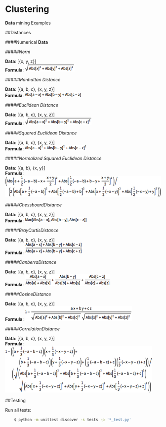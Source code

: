 Clustering
==========
**Data** mining Examples

##Distances

####Numerical **Data**

#####<em>Norm</em>

  **Data**:   [{x, y, z}] <br/>
  **Formula**:  ![alt tag](https://raw.githubusercontent.com/cenkbircanoglu/clustering/master/images/norm.gif)

#####<em>Manhattan Distance</em>

  **Data**:   [{a, b, c}, {x, y, z}] <br/>
  **Formula**:  ![alt tag](https://raw.githubusercontent.com/cenkbircanoglu/clustering/master/images/manhattan_distance.gif)


#####<em>Euclidean Distance</em>

  **Data**:   [{a, b, c}, {x, y, z}] <br/>
  **Formula**:  ![alt tag](https://raw.githubusercontent.com/cenkbircanoglu/clustering/master/images/euclidean_distance.gif)

#####<em>Squared Euclidean Distance</em>

  **Data**:   [{a, b, c}, {x, y, z}] <br/>
  **Formula**:  ![alt tag](https://raw.githubusercontent.com/cenkbircanoglu/clustering/master/images/squared_euclidean_distance.gif)

#####<em>Normalized Squared Euclidean Distance</em>

  **Data**:   [{a, b}, {x, y}] <br/>
  **Formula**:  ![alt tag](https://raw.githubusercontent.com/cenkbircanoglu/clustering/master/images/normalized_squared_euclidean_distance.gif)

#####<em>ChessboardDistance</em>

  **Data**:   [{a, b, c}, {x, y, z}] <br/>
  **Formula**:  ![alt tag](https://raw.githubusercontent.com/cenkbircanoglu/clustering/master/images/chessboard_distance.gif)

#####<em>BrayCurtisDistance</em>

  **Data**:   [{a, b, c}, {x, y, z}] <br/>
  **Formula**:  ![alt tag](https://raw.githubusercontent.com/cenkbircanoglu/clustering/master/images/bray_curtis_distance.gif)

#####<em>CanberraDistance</em>

  **Data**:   [{a, b, c}, {x, y, z}] <br/>
  **Formula**:  ![alt tag](https://raw.githubusercontent.com/cenkbircanoglu/clustering/master/images/canberra_distance.gif)

#####<em>CosineDistance</em>

  **Data**:   [{a, b, c}, {x, y, z}] <br/>
  **Formula**:  ![alt tag](https://raw.githubusercontent.com/cenkbircanoglu/clustering/master/images/cosine_distance.gif)

#####<em>CorrelationDistance</em>

  **Data**:   [{a, b, c}, {x, y, z}] <br/>
  **Formula**:  ![alt tag](https://raw.githubusercontent.com/cenkbircanoglu/clustering/master/images/correlation_distance.gif)


##Testing


Run all tests:
```bash
    $ python -m unittest discover -s tests -p '*_test.py'
```



